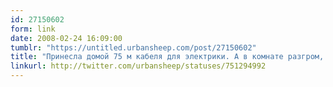 ```yaml
---
id: 27150602
form: link
date: 2008-02-24 16:09:00
tumblr: "https://untitled.urbansheep.com/post/27150602"
title: "Принесла домой 75 м кабеля для электрики. А в комнате разгром, поэтому игровая станция не работает, и даже не поиграть толком. (751294992)"
linkurl: http://twitter.com/urbansheep/statuses/751294992
---
```


